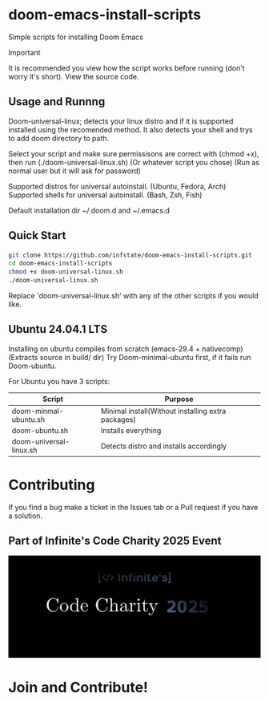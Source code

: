 # doom-emacs-install-scripts
Simple scripts for installing Doom Emacs
> [!IMPORTANT]  
> It is recommended you view how the script works before running (don't worry it's short). View the source code.

## Usage and Runnng

Doom-universal-linux; detects your linux distro and if it is supported installed using the recomended method.
It also detects your shell and trys to add doom directory to path.

Select your script and make sure permissisons are correct with (chmod +x), then run (./doom-universal-linux.sh) (Or whatever script you chose)
                                                                                  (Run as normal user but it will ask for password)

Supported distros for universal autoinstall. (Ubuntu, Fedora, Arch)
Supported shells for universal autoinstall. (Bash, Zsh, Fish)

Default installation dir ~/.doom.d and ~/.emacs.d

##  Quick Start
```bash
git clone https://github.com/infstate/doom-emacs-install-scripts.git
cd doom-emacs-install-scripts
chmod +x doom-universal-linux.sh
./doom-universal-linux.sh
```
Replace 'doom-universal-linux.sh' with any of the other scripts if you would like.

## Ubuntu 24.04.1 LTS
Installing on ubuntu compiles from scratch (emacs-29.4 + nativecomp) (Extracts source in build/ dir)
Try Doom-minimal-ubuntu first, if it fails
run Doom-ubuntu.

For Ubuntu you have 3 scripts:


| Script    | Purpose |
| -------- | ------- |
| doom-minmal-ubuntu.sh | Minimal install(Without installing extra packages)    |
| doom-ubuntu.sh | Installs everything |
| doom-universal-linux.sh    | Detects distro and installs accordingly   |



# Contributing
If you find a bug make a ticket in the Issues tab or a Pull request if you have a solution.

## Part of Infinite's Code Charity 2025 Event

![CharityBanner](https://raw.githubusercontent.com/infstate/wrenchlib/refs/heads/main/docs/assets/BannerCharity.jpg)

# Join and Contribute!

